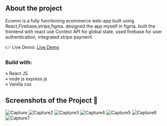  <h2>About the project</h2>
 <p>Ecomm is a fully functioning ecommerce web-app built using React,Firebase,stripe,figma. designed the app myself in figma. built the frontend with react use Context API for global state. used firebase for user authentication, integrated stripe payment.
</p>

👉 Live Demo:  <a href='https://ecomm-murex-five.vercel.app/'>Live Demo</a>

<h3>Build with:</h3>
» React JS<br>
» node js express js<br>
» Vanilla css

<h2>Screenshots of the Project 📸</h2>

![Capture](https://github.com/Adnan1O/Ecomm/assets/134485508/62d067d7-a2ac-4b64-94fd-c8f4779d02eb)
![Capture2](https://github.com/Adnan1O/Ecomm/assets/134485508/0576572d-2910-4d80-a95e-2f47da7c1a6c)
![Capture3](https://github.com/Adnan1O/Ecomm/assets/134485508/57f7a80e-de10-4a21-8138-4736ab9e7c7c)
![Capture4](https://github.com/Adnan1O/Ecomm/assets/134485508/75e1921d-3b78-4dab-bf73-002c088a7b6a)
![Capture5](https://github.com/Adnan1O/Ecomm/assets/134485508/48d86390-022f-4171-bcd1-bcb7528d6eb7)
![Capture6](https://github.com/Adnan1O/Ecomm/assets/134485508/9cedaea0-28f2-46a9-ba18-b8be121d5a27)
![Capture7](https://github.com/Adnan1O/Ecomm/assets/134485508/01695976-1c44-48f1-a2e4-9439446cb7e4)

